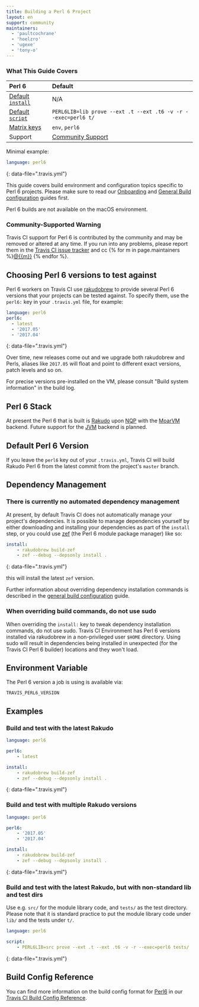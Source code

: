 ```yaml
---
title: Building a Perl 6 Project
layout: en
support: community
maintainers:
  - 'paultcochrane'
  - 'hoelzro'
  - 'ugexe'
  - 'tony-o'
---
```


### What This Guide Covers

<aside markdown="block" class="ataglance">

| Perl 6                                      | Default                                                            |
|:--------------------------------------------|:-------------------------------------------------------------------|
| [Default `install`](#dependency-management) | N/A                                                                |
| [Default `script`](#default-build-script)   | `PERL6LIB=lib prove --ext .t --ext .t6 -v -r --exec=perl6 t/`      |
| [Matrix keys](#build-matrix)                | `env`, `perl6`                                                     |
| Support                                     | [Community Support](https://travis-ci.community/c/languages/perl6) |

Minimal example:

```yaml
language: perl6
```
{: data-file=".travis.yml"}

</aside>

This guide covers build environment and configuration topics specific to
Perl 6 projects. Please make sure to read our [Onboarding](/user/onboarding/)
and [General Build configuration](/user/customizing-the-build/) guides first.

Perl 6 builds are not available on the macOS environment.

### Community-Supported Warning

Travis CI support for Perl 6 is contributed by the community and may be removed or
altered at any time. If you run into any problems, please report them in the
[Travis CI issue tracker](https://github.com/travis-ci/travis-ci/issues/new?labels=community:perl6)
and cc {% for m in page.maintainers %}<a href="https://github.com/{{m}}">@{{m}}</a> {% endfor %}.

## Choosing Perl 6 versions to test against

Perl 6 workers on Travis CI use
[rakudobrew](https://github.com/tadzik/rakudobrew) to provide several Perl 6
versions that your projects can be tested against. To specify them, use the
`perl6:` key in your `.travis.yml` file, for example:

```yaml
language: perl6
perl6:
  - latest
  - '2017.05'
  - '2017.04'
```
{: data-file=".travis.yml"}

Over time, new releases come out and we upgrade both rakudobrew and
Perls, aliases like `2017.05` will float and point to different exact
versions, patch levels and so on.

For precise versions pre-installed on the VM, please consult "Build system
information" in the build log.

## Perl 6 Stack

At present the Perl 6 that is built is [Rakudo](http://rakudo.org/) upon
[NQP](https://github.com/perl6/nqp/) with the [MoarVM](http://moarvm.org/)
backend.  Future support for the
[JVM](http://en.wikipedia.org/wiki/Java_virtual_machine) backend is planned.

## Default Perl 6 Version

If you leave the `perl6` key out of your `.travis.yml`, Travis CI will build
Rakudo Perl 6 from the latest commit from the project's `master` branch.

## Dependency Management

### There is currently no automated dependency management

At present, by default Travis CI does not automatically manage your
project's dependencies.  It is possible to manage dependencies yourself by
either downloading and installing your dependencies as part of the `install`
step, or you could use [zef](https://github.com/ugexe/zef) (the Perl 6
module package manager) like so:

```yaml
install:
    - rakudobrew build-zef
    - zef --debug --depsonly install .
```
{: data-file=".travis.yml"}

this will install the latest `zef` version.

Further information about overriding dependency installation commands is
described in the [general build configuration](/user/customizing-the-build/)
guide.

### When overriding build commands, do not use sudo

When overriding the `install:` key to tweak dependency installation
commands, do not use sudo.  Travis CI Environment has Perl 6 versions
installed via rakudobrew in a non-privileged user `$HOME` directory. Using
sudo will result in dependencies being installed in unexpected (for the
Travis CI Perl 6 builder) locations and they won't load.

## Environment Variable

The Perl 6 version a job is using is available via:

```
TRAVIS_PERL6_VERSION
```

## Examples

### Build and test with the latest Rakudo

```yaml
language: perl6

perl6:
    - latest

install:
    - rakudobrew build-zef
    - zef --debug --depsonly install .
```
{: data-file=".travis.yml"}

### Build and test with multiple Rakudo versions

```yaml
language: perl6

perl6:
    - '2017.05'
    - '2017.04'

install:
    - rakudobrew build-zef
    - zef --debug --depsonly install .
```
{: data-file=".travis.yml"}

### Build and test with the latest Rakudo, but with non-standard lib and test dirs

Use e.g. `src/` for the module library code, and `tests/` as the test
directory.  Please note that it is standard practice to put the module
library code under `lib/` and the tests under `t/`.

```yaml
language: perl6

script:
    - PERL6LIB=src prove --ext .t --ext .t6 -v -r --exec=perl6 tests/
```
{: data-file=".travis.yml"}

## Build Config Reference

You can find more information on the build config format for [Perl6](https://config.travis-ci.com/ref/language/perl6) in our [Travis CI Build Config Reference](https://config.travis-ci.com/).
